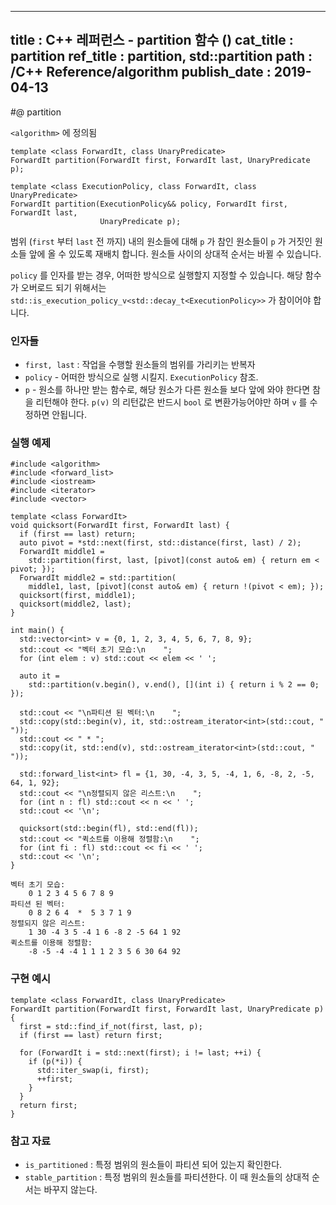 ----------------
title : C++ 레퍼런스 - partition 함수 (<algorithm>)
cat_title : partition
ref_title : partition, std::partition
path : /C++ Reference/algorithm
publish_date : 2019-04-13
----------------

#@ partition

`<algorithm>` 에 정의됨

```cpp-formatted
template <class ForwardIt, class UnaryPredicate>
ForwardIt partition(ForwardIt first, ForwardIt last, UnaryPredicate p);

template <class ExecutionPolicy, class ForwardIt, class UnaryPredicate>
ForwardIt partition(ExecutionPolicy&& policy, ForwardIt first, ForwardIt last,
                    UnaryPredicate p);
```

범위 (`first` 부터 `last` 전 까지) 내의 원소들에 대해 `p` 가 참인 원소들이 `p` 가 거짓인 원소들 앞에 올 수 있도록 재배치 합니다. 원소들 사이의 상대적 순서는 바뀔 수 있습니다.

`policy` 를 인자를 받는 경우, 어떠한 방식으로 실행할지 지정할 수 있습니다. 해당 함수가 오버로드 되기 위해서는 `std::is_execution_policy_v<std::decay_t<ExecutionPolicy>>` 가 참이어야 합니다.

### 인자들

* `first, last`	: 작업을 수행할 원소들의 범위를 가리키는 반복자
* `policy`	-	어떠한 방식으로 실행 시킬지. `ExecutionPolicy` 참조.
* `p`	- 원소를 하나만 받는 함수로, 해당 원소가 다른 원소들 보다 앞에 와야 한다면 참을 리턴해야 한다.  `p(v)` 의 리턴값은 반드시 `bool` 로 변환가능어야만 하며 `v` 를 수정하면 안됩니다.

### 실행 예제

```cpp-formatted
#include <algorithm>
#include <forward_list>
#include <iostream>
#include <iterator>
#include <vector>

template <class ForwardIt>
void quicksort(ForwardIt first, ForwardIt last) {
  if (first == last) return;
  auto pivot = *std::next(first, std::distance(first, last) / 2);
  ForwardIt middle1 =
    std::partition(first, last, [pivot](const auto& em) { return em < pivot; });
  ForwardIt middle2 = std::partition(
    middle1, last, [pivot](const auto& em) { return !(pivot < em); });
  quicksort(first, middle1);
  quicksort(middle2, last);
}

int main() {
  std::vector<int> v = {0, 1, 2, 3, 4, 5, 6, 7, 8, 9};
  std::cout << "벡터 초기 모습:\n    ";
  for (int elem : v) std::cout << elem << ' ';

  auto it =
    std::partition(v.begin(), v.end(), [](int i) { return i % 2 == 0; });

  std::cout << "\n파티션 된 벡터:\n    ";
  std::copy(std::begin(v), it, std::ostream_iterator<int>(std::cout, " "));
  std::cout << " * ";
  std::copy(it, std::end(v), std::ostream_iterator<int>(std::cout, " "));

  std::forward_list<int> fl = {1, 30, -4, 3, 5, -4, 1, 6, -8, 2, -5, 64, 1, 92};
  std::cout << "\n정렬되지 않은 리스트:\n    ";
  for (int n : fl) std::cout << n << ' ';
  std::cout << '\n';

  quicksort(std::begin(fl), std::end(fl));
  std::cout << "퀵소트를 이용해 정렬함:\n    ";
  for (int fi : fl) std::cout << fi << ' ';
  std::cout << '\n';
}
```

```exec
벡터 초기 모습:
    0 1 2 3 4 5 6 7 8 9 
파티션 된 벡터:
    0 8 2 6 4  *  5 3 7 1 9 
정렬되지 않은 리스트:
    1 30 -4 3 5 -4 1 6 -8 2 -5 64 1 92 
퀵소트를 이용해 정렬함:
    -8 -5 -4 -4 1 1 1 2 3 5 6 30 64 92
```

### 구현 예시

```cpp-formatted
template <class ForwardIt, class UnaryPredicate>
ForwardIt partition(ForwardIt first, ForwardIt last, UnaryPredicate p) {
  first = std::find_if_not(first, last, p);
  if (first == last) return first;

  for (ForwardIt i = std::next(first); i != last; ++i) {
    if (p(*i)) {
      std::iter_swap(i, first);
      ++first;
    }
  }
  return first;
}
```

### 참고 자료

* `is_partitioned` : 특정 범위의 원소들이 파티션 되어 있는지 확인한다.
* `stable_partition` : 특정 범위의 원소들를 파티션한다. 이 때 원소들의 상대적 순서는 바꾸지 않는다.